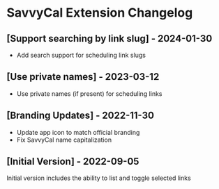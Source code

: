 # SavvyCal Extension Changelog

## [Support searching by link slug] - 2024-01-30
- Add search support for scheduling link slugs

## [Use private names] - 2023-03-12
- Use private names (if present) for scheduling links

## [Branding Updates] - 2022-11-30

- Update app icon to match official branding
- Fix SavvyCal name capitalization

## [Initial Version] - 2022-09-05

Initial version includes the ability to list and toggle selected links
